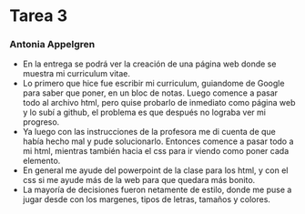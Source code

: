 # Tarea 3

### Antonia Appelgren

- En la entrega se podrá ver la creación de una página web donde se muestra mi curriculum vitae. 
- Lo primero que hice fue escribir mi curriculum, guiandome de Google para saber que poner, en un bloc de notas. Luego comence a pasar todo al archivo html, pero quise probarlo de inmediato como página web y lo subí a github, el problema es que después no lograba ver mi progreso. 
- Ya luego con las instrucciones de la profesora me di cuenta de que había hecho mal y pude solucionarlo. Entonces comence a pasar todo a mi html, mientras también hacia el css para ir viendo como poner cada elemento. 
- En general me ayude del powerpoint de la clase para los html, y con el css si me ayude más de la web para que quedara más bonito. 
- La mayoría de decisiones fueron netamente de estilo, donde me puse a jugar desde con los margenes, tipos de letras, tamaños y colores.